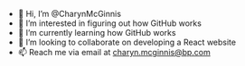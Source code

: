 - 👋 Hi, I’m @CharynMcGinnis
- 👀 I’m interested in figuring out how GitHub works
- 🌱 I’m currently learning how GitHub works
- 💞️ I’m looking to collaborate on developing a React website
- 📫 Reach me via email at charyn.mcginnis@bp.com

<!---
CharynMcGinnis/CharynMcGinnis is a ✨ special ✨ repository because its `README.md` (this file) appears on your GitHub profile.
You can click the Preview link to take a look at your changes.
--->
